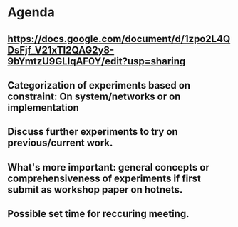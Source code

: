 # Agenda
## https://docs.google.com/document/d/1zpo2L4QDsFjf_V21xTI2QAG2y8-9bYmtzU9GLIqAF0Y/edit?usp=sharing
## Categorization of experiments based on constraint: On **system/networks** or on **implementation**
## Discuss further experiments to try on previous/current work.
## What's more important: general concepts or comprehensiveness of experiments if first submit as workshop paper on hotnets.
## Possible set time for reccuring meeting.
